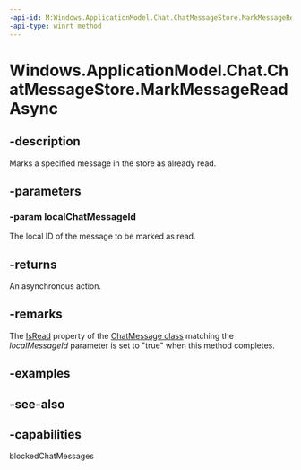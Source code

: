 ```yaml
---
-api-id: M:Windows.ApplicationModel.Chat.ChatMessageStore.MarkMessageReadAsync(System.String)
-api-type: winrt method
---
```


<!-- Method syntax
public Windows.Foundation.IAsyncAction MarkMessageReadAsync(System.String localChatMessageId)
-->

# Windows.ApplicationModel.Chat.ChatMessageStore.MarkMessageReadAsync

## -description
Marks a specified message in the store as already read.

## -parameters
### -param localChatMessageId
The local ID of the message to be marked as read.

## -returns
An asynchronous action.

## -remarks
The [IsRead](chatmessage_isread.md) property of the [ChatMessage class](chatmessage.md) matching the *localMessageId* parameter is set to "true" when this method completes.

## -examples

## -see-also


## -capabilities
blockedChatMessages